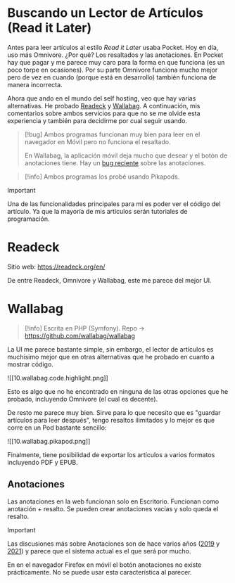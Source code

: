# Buscando un Lector de Artículos (Read it Later)

Antes para leer artículos al estilo _Read it Later_ usaba Pocket. Hoy en día, uso más Omnivore. ¿Por qué? Los resaltados y las anotaciones. En Pocket hay que pagar y me parece muy caro para la forma en que funciona (es un poco torpe en ocasiones). Por su parte Omnivore funciona mucho mejor pero de vez en cuando (porque está en desarrollo) también funciona de manera incorrecta.

Ahora que ando en el mundo del self hosting, veo que hay varias alternativas. He probado [Readeck](https://readeck.org/en/) y [Wallabag](https://wallabag.org/). A continuación, mis comentarios sobre ambos servicios para que no se me olvide esta experiencia y también para decidirme por cual seguir usando.

> [!bug]
> Ambos programas funcionan muy bien para leer en el navegador en Móvil pero no funciona el resaltado.
> 
> En Wallabag, la aplicación móvil deja mucho que desear y el botón de anotaciones tiene. Hay un [bug reciente](https://github.com/wallabag/android-app/issues/1431) sobre las anotaciones.

> [!info]
> Ambos programas los probé usando Pikapods.

> [!important]
> Una de las funcionalidades principales para mí es poder ver el código del artículo. Ya que la mayoría de mis artículos serán tutoriales de programación.

# Readeck

Sitio web: https://readeck.org/en/

De entre Readeck, Omnivore y Wallabag, este me parece del mejor UI.

# Wallabag

> [!info]
> Escrita en PHP (Symfony). Repo -> https://github.com/wallabag/wallabag

La UI me parece bastante simple, sin embargo, el lector de artículos es muchísimo mejor que en otras alternativas que he probado en cuanto a mostrar código.

![[10.wallabag.code.highlight.png]]

Esto es algo que no he encontrado en ninguna de las otras opciones que he probado, incluyendo Omnivore (el cual es decente).

De resto me parece muy bien. Sirve para lo que necesito que es "guardar artículos para leer después", tengo resaltos ilimitados y lo mejor es que corre en un Pod bastante sencillo:

![[10.wallabag.pikapod.png]]

Finalmente, tiene posibilidad de exportar los artículos a varios formatos incluyendo PDF y EPUB.

## Anotaciones

Las anotaciones en la web funcionan solo en Escritorio. Funcionan como anotación + resalto. Se pueden crear anotaciones vacías y solo queda el resalto.

> [!important]
> Las discusiones más sobre Anotaciones son de hace varios años ([2019](https://github.com/wallabag/wallabag/issues/3839) y [2021](https://github.com/wallabag/wallabag/issues/5484)) y parece que el sistema actual es el que será por mucho.

En en el navegador Firefox en móvil el botón anotaciones no existe prácticamente. No se puede usar esta característica al parecer.
